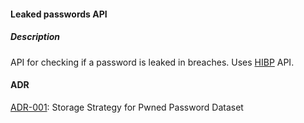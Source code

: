 #### Leaked passwords API

##### Description
API for checking if a password is leaked in breaches. Uses [HIBP](https://haveibeenpwned.com/API/v3) API.

#### ADR
[ADR-001](adr/adr-001-storage-strategy-for-pwned-passwords.md): Storage Strategy for Pwned Password Dataset
